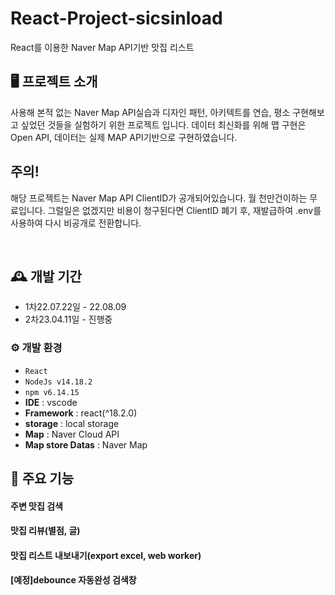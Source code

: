 # React-Project-sicsinload
React를 이용한 Naver Map API기반 맛집 리스트


## 🖥️ 프로젝트 소개
사용해 본적 없는 Naver Map API실습과 디자인 패턴, 아키텍트를 연습, 평소 구현해보고 싶었던 것들을 실험하기 위한 프로젝트 입니다.
데이터 최신화를 위해 맵 구현은 Open API, 데이터는 실제 MAP API기반으로 구현하였습니다.

## 주의!
해당 프로젝트는 Naver Map API ClientID가 공개되어있습니다.
월 천만건이하는 무료입니다. 
그럴일은 없겠지만 비용이 청구된다면 ClientID 폐기 후, 재발급하여 .env를 사용하여 다시 비공개로 전환합니다.

<br>

## 🕰️ 개발 기간
* 1차22.07.22일 - 22.08.09
* 2차23.04.11일 - 진행중

### ⚙️ 개발 환경
- `React`
- `NodeJs v14.18.2`
- `npm v6.14.15`
- **IDE** : vscode
- **Framework** : react(^18.2.0)
- **storage** : local storage
- **Map** : Naver Cloud API
- **Map store Datas** : Naver Map

## 📌 주요 기능
#### 주변 맛집 검색 

#### 맛집 리뷰(별점, 글)

#### 맛집 리스트 내보내기(export excel, web worker)

#### [예정]debounce 자동완성 검색창
